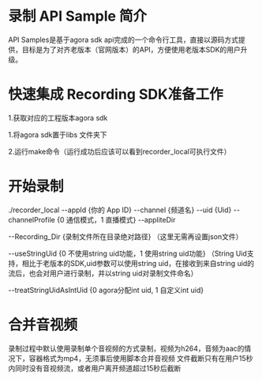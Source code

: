 # 录制 API Sample 简介
API Samples是基于agora sdk api完成的一个命令行工具，直接以源码方式提供，目标是为了对齐老版本（官网版本）的API，方便使用老版本SDK的用户升级。

# 快速集成 Recording SDK准备工作
1.获取对应的工程版本agora sdk

1.将agora sdk置于libs 文件夹下

2.运行make命令（运行成功后应该可以看到recorder_local可执行文件）

# 开始录制
./recorder_local --appId {你的 App ID} --channel {频道名} --uid {Uid} --channelProfile {0 通信模式，1 直播模式} --appliteDir 

--Recording_Dir {录制文件所在目录绝对路径}
（这里无需再设置json文件）

--useStringUid {0 不使用string uid功能，1 使用string uid功能}
（String Uid支持，相比于老版本的SDK,uid参数可以使用string uid，在接收到来自string uid的流后，也会对用户进行录制，并以string uid对录制文件命名）

--treatStringUidAsIntUid {0 agora分配int uid, 1 自定义int uid}


# 合并音视频
录制过程中默认使用录制单个音视频的方式录制，视频为h264，音频为aac的情况下，容器格式为mp4，无须事后使用脚本合并音视频
文件截断只有在用户15秒内同时没有音视频流，或者用户离开频道超过15秒后截断

